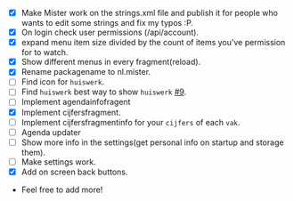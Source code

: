 - [x] Make Mister work on the strings.xml file and publish it for people who wants to edit some strings and fix my typos :P.
- [x] On login check user permissions (/api/account).
- [x] expand menu item size divided by the count of items you've permission for to watch.
- [x] Show different menus in every fragment(reload).
- [x] Rename packagename to nl.mister.
- [ ] Find icon for `huiswerk`.
- [ ] Find `huiswerk` best way to show `huiswerk` [#9](https://github.com/KeizerDev/Mister/issues/9). 
- [ ] Implement agendainfofragent
- [X] Implement cijfersfragment.
- [ ] Implement cijfersfragmentinfo for your `cijfers` of each `vak`.
- [ ] Agenda updater
- [ ] Show more info in the settings(get personal info on startup and storage them).
- [ ] Make settings work.
- [x] Add on screen back buttons. 
- Feel free to add more!
